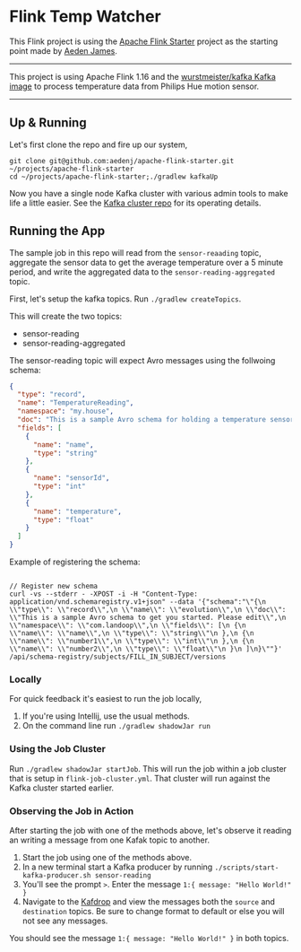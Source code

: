 Flink Temp Watcher
===================

This Flink project is using the [Apache Flink Starter](https://github.com/aedenj/apache-flink-starter) project as the starting point made by [Aeden James](https://github.com/aedenj).

***

This project is using Apache Flink 1.16 and the [wurstmeister/kafka Kafka image](https://hub.docker.com/r/wurstmeister/kafka) to process temperature data from Philips Hue motion sensor.

***

## Up & Running

Let's first clone the repo and fire up our system,

```
git clone git@github.com:aedenj/apache-flink-starter.git ~/projects/apache-flink-starter
cd ~/projects/apache-flink-starter;./gradlew kafkaUp
```
Now you have a single node Kafka cluster with various admin tools to make life a little easier. See the [Kafka cluster repo](https://github.com/aedenj/kafka-cluster-starter) for its operating details.

## Running the App

The sample job in this repo will read from the `sensor-reaading` topic, aggregate the sensor data to get the average temperature over a 5 minute period, and write the aggregated data to the `sensor-reading-aggregated` topic.

First, let's setup the kafka topics. Run `./gradlew createTopics`. 

This will create the two topics:
- sensor-reading
- sensor-reading-aggregated

The sensor-reading topic will expect Avro messages using the follwoing schema:

```json
{
  "type": "record",
  "name": "TemperatureReading",
  "namespace": "my.house",
  "doc": "This is a sample Avro schema for holding a temperature sensor reading.",
  "fields": [
    {
      "name": "name",
      "type": "string"
    },
    {
      "name": "sensorId",
      "type": "int"
    },
    {
      "name": "temperature",
      "type": "float"
    }
  ]
}
```

Example of registering the schema:

```shell

// Register new schema
curl -vs --stderr - -XPOST -i -H "Content-Type: application/vnd.schemaregistry.v1+json" --data '{"schema":"\"{\n \\"type\\": \\"record\\",\n \\"name\\": \\"evolution\\",\n \\"doc\\": \\"This is a sample Avro schema to get you started. Please edit\\",\n \\"namespace\\": \\"com.landoop\\",\n \\"fields\\": [\n {\n \\"name\\": \\"name\\",\n \\"type\\": \\"string\\"\n },\n {\n \\"name\\": \\"number1\\",\n \\"type\\": \\"int\\"\n },\n {\n \\"name\\": \\"number2\\",\n \\"type\\": \\"float\\"\n }\n ]\n}\""}' /api/schema-registry/subjects/FILL_IN_SUBJECT/versions
```

### Locally

For quick feedback it's easiest to run the job locally,

1. If you're using Intellij, use the usual methods.
1. On the command line run `./gradlew shadowJar run`

### Using the Job Cluster

Run `./gradlew shadowJar startJob`. This will run the job within a job cluster that is setup in `flink-job-cluster.yml`. That cluster will run against the Kafka cluster started earlier.

### Observing the Job in Action

After starting the job with one of the methods above, let's observe it reading an writing a message from one Kafak topic to another.

1. Start the job using one of the methods above.
1. In a new terminal start a Kafka producer by running `./scripts/start-kafka-producer.sh sensor-reading`
1. You'll see the prompt `>`. Enter the message `1:{ message: "Hello World!" }`
1. Navigate to the [Kafdrop](http://localhost:8001/#/) and view the messages both the `source` and `destination` topics. Be sure to change format to default or else you will not see any messages.

You should see the message `1:{ message: "Hello World!" }` in both topics.

